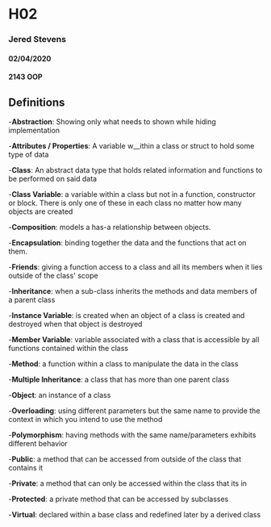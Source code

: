 # H02

### Jered Stevens
#### 02/04/2020
#### 2143 OOP

## Definitions
-__Abstraction__: Showing only what needs to shown while hiding implementation

-__Attributes / Properties__: A variable w__ithin a class or struct to hold some type of data

-__Class__: An abstract data type that holds related information and functions to be performed on said data

-__Class Variable__: a variable within a class but not in a function, constructor or block. There is only one of these in each class no matter how many objects are created

-__Composition__: models a has-a relationship between objects.

-__Encapsulation__: binding together the data and the functions that act on them.

-__Friends__: giving a function access to a class and all its members when it lies outside of the class' scope

-__Inheritance__: when a sub-class inherits the methods and data members of a parent class

-__Instance Variable__: is created when an object of a class is created and destroyed when that object is destroyed

-__Member Variable__: variable associated with a class that is accessible by all functions contained within the class

-__Method__: a function within a class to manipulate the data in the class

-__Multiple Inheritance__: a class that has more than one parent class

-__Object__: an instance of a class

-__Overloading__: using different parameters but the same name to provide the context in which you intend to use the method

-__Polymorphism__: having methods with the same name/parameters exhibits different behavior

-__Public__: a method that can be accessed from outside of the class that contains it

-__Private__: a method that can only be accessed within the class that its in

-__Protected__: a private method that can be accessed by subclasses

-__Virtual__: declared within a base class and redefined later by a derived class